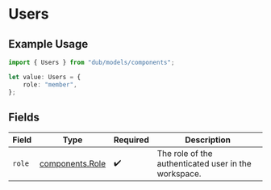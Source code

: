 # Users

## Example Usage

```typescript
import { Users } from "dub/models/components";

let value: Users = {
    role: "member",
};
```

## Fields

| Field                                                | Type                                                 | Required                                             | Description                                          |
| ---------------------------------------------------- | ---------------------------------------------------- | ---------------------------------------------------- | ---------------------------------------------------- |
| `role`                                               | [components.Role](../../models/components/role.md)   | :heavy_check_mark:                                   | The role of the authenticated user in the workspace. |